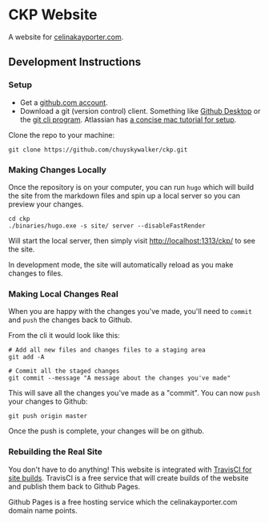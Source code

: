 # CKP Website

A website for [celinakayporter.com](https://celinakayporter.com).

## Development Instructions

### Setup

* Get a [github.com account](https://github.com/join).
* Download a git (version control) client. Something like [Github Desktop](https://desktop.github.com/) or the [git cli program](https://git-scm.com/book/en/v2/Getting-Started-Installing-Git). Atlassian has [a concise mac tutorial for setup](https://www.atlassian.com/git/tutorials/install-git#mac-os-x).

Clone the repo to your machine:

```
git clone https://github.com/chuyskywalker/ckp.git
```

### Making Changes Locally

Once the repository is on your computer, you can run `hugo` which will build the site from the markdown files and spin up a local server so you can preview your changes.

```
cd ckp
./binaries/hugo.exe -s site/ server --disableFastRender
```

Will start the local server, then simply visit [http://localhost:1313/ckp/](http://localhost:1313/ckp/) to see the site.

In development mode, the site will automatically reload as you make changes to files.

### Making Local Changes Real

When you are happy with the changes you've made, you'll need to `commit` and `push` the changes back to Github.

From the cli it would look like this:

```
# Add all new files and changes files to a staging area
git add -A

# Commit all the staged changes
git commit --message "A message about the changes you've made"
```

This will save all the changes you've made as a "commit". You can now `push` your changes to Github:

```
git push origin master
```

Once the push is complete, your changes will be on github.

### Rebuilding the Real Site

You don't have to do anything! This website is integrated with [TravisCI for site builds](https://travis-ci.org/chuyskywalker/ckp). TravisCI is a free service that will create builds of the website and publish them back to Github Pages.

Github Pages is a free hosting service which the celinakayporter.com domain name points.
